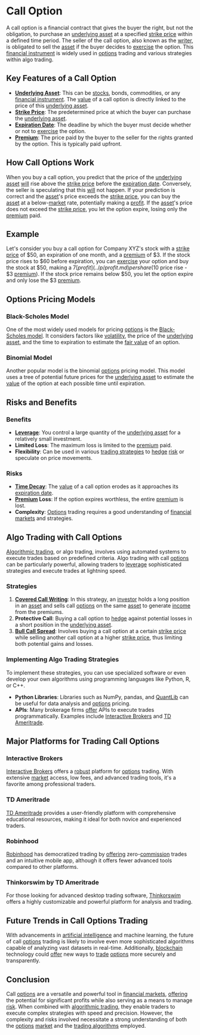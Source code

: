 # Call Option

A call option is a financial contract that gives the buyer the right, but not the obligation, to purchase an [underlying asset](../u/underlying_asset.md) at a specified [strike price](../s/strike_price.md) within a defined time period. The seller of the call option, also known as the [writer](../w/writer.md), is obligated to sell the [asset](../a/asset.md) if the buyer decides to [exercise](../e/exercise.md) the option. This [financial instrument](../f/financial_instrument.md) is widely used in [options](../o/options.md) trading and various strategies within algo trading.

## Key Features of a Call Option

- **[Underlying Asset](../u/underlying_asset.md)**: This can be [stocks](../s/stock.md), bonds, commodities, or any [financial instrument](../f/financial_instrument.md). The [value](../v/value.md) of a call option is directly linked to the price of this [underlying asset](../u/underlying_asset.md).
- **[Strike Price](../s/strike_price.md)**: The predetermined price at which the buyer can purchase the [underlying asset](../u/underlying_asset.md).
- **[Expiration Date](../e/expiration_date.md)**: The deadline by which the buyer must decide whether or not to [exercise](../e/exercise.md) the option.
- **[Premium](../p/premium.md)**: The price paid by the buyer to the seller for the rights granted by the option. This is typically paid upfront.

## How Call Options Work

When you buy a call option, you predict that the price of the [underlying asset](../u/underlying_asset.md) [will](../w/will.md) rise above the [strike price](../s/strike_price.md) before the [expiration date](../e/expiration_date.md). Conversely, the seller is speculating that this [will](../w/will.md) not happen. If your prediction is correct and the [asset](../a/asset.md)'s price exceeds the [strike price](../s/strike_price.md), you can buy the [asset](../a/asset.md) at a below-[market](../m/market.md) rate, potentially making a [profit](../p/profit.md). If the [asset](../a/asset.md)'s price does not exceed the [strike price](../s/strike_price.md), you let the option expire, losing only the [premium](../p/premium.md) paid.

## Example

Let's consider you buy a call option for Company XYZ's stock with a [strike price](../s/strike_price.md) of $50, an expiration of one month, and a [premium](../p/premium.md) of $3. If the stock price rises to $60 before expiration, you can [exercise](../e/exercise.md) your option and buy the stock at $50, making a $7 [profit](../p/profit.md) per share ($10 price rise - $3 [premium](../p/premium.md)). If the stock price remains below $50, you let the option expire and only lose the $3 [premium](../p/premium.md).

## Options Pricing Models

### Black-Scholes Model

One of the most widely used models for pricing [options](../o/options.md) is the [Black-Scholes model](../b/black-scholes_model.md). It considers factors like [volatility](../v/volatility.md), the price of the [underlying asset](../u/underlying_asset.md), and the time to expiration to estimate the [fair value](../f/fair_value.md) of an option.

### Binomial Model

Another popular model is the binomial [options](../o/options.md) pricing model. This model uses a tree of potential future prices for the [underlying asset](../u/underlying_asset.md) to estimate the [value](../v/value.md) of the option at each possible time until expiration.

## Risks and Benefits

### Benefits

- **[Leverage](../l/leverage.md)**: You control a large quantity of the [underlying asset](../u/underlying_asset.md) for a relatively small investment.
- **Limited Loss**: The maximum loss is limited to the [premium](../p/premium.md) paid.
- **Flexibility**: Can be used in various [trading strategies](../t/trading_strategies.md) to [hedge](../h/hedge.md) [risk](../r/risk.md) or speculate on price movements.

### Risks

- **[Time Decay](../t/time_decay.md)**: The [value](../v/value.md) of a call option erodes as it approaches its [expiration date](../e/expiration_date.md).
- **[Premium](../p/premium.md) Loss**: If the option expires worthless, the entire [premium](../p/premium.md) is lost.
- **Complexity**: [Options](../o/options.md) trading requires a good understanding of [financial markets](../f/financial_market.md) and strategies.

## Algo Trading with Call Options

[Algorithmic trading](../a/accountability.md), or algo trading, involves using automated systems to execute trades based on predefined criteria. Algo trading with call [options](../o/options.md) can be particularly powerful, allowing traders to [leverage](../l/leverage.md) sophisticated strategies and execute trades at lightning speed.

### Strategies

1. **[Covered Call Writing](../c/covered_call_writing.md)**: In this strategy, an [investor](../i/investor.md) holds a long position in an [asset](../a/asset.md) and sells call [options](../o/options.md) on the same [asset](../a/asset.md) to generate [income](../i/income.md) from the premiums.
2. **Protective Call**: Buying a call option to [hedge](../h/hedge.md) against potential losses in a short position in the [underlying asset](../u/underlying_asset.md).
3. **[Bull Call Spread](../b/bull_call_spread.md)**: Involves buying a call option at a certain [strike price](../s/strike_price.md) while selling another call option at a higher [strike price](../s/strike_price.md), thus limiting both potential gains and losses.

### Implementing Algo Trading Strategies

To implement these strategies, you can use specialized software or even develop your own algorithms using programming languages like Python, R, or C++.

- **Python Libraries**: Libraries such as NumPy, pandas, and [QuantLib](../q/quantlib.md) can be useful for data analysis and [options](../o/options.md) pricing.
- **APIs**: Many brokerage firms [offer](../o/offer.md) APIs to execute trades programmatically. Examples include [Interactive Brokers](https://www.interactivebrokers.com/) and [TD Ameritrade](https://www.tdameritrade.com/).

## Major Platforms for Trading Call Options

### Interactive Brokers

[Interactive Brokers](https://www.interactivebrokers.com/) offers a [robust](../r/robust.md) platform for [options](../o/options.md) trading. With extensive [market](../m/market.md) access, low fees, and advanced trading tools, it's a favorite among professional traders.

### TD Ameritrade

[TD Ameritrade](https://www.tdameritrade.com/) provides a user-friendly platform with comprehensive educational resources, making it ideal for both novice and experienced traders.

### Robinhood

[Robinhood](https://robinhood.com/) has democratized trading by [offering](../o/offering.md) zero-[commission](../c/commission.md) trades and an intuitive mobile app, although it offers fewer advanced tools compared to other platforms.

### Thinkorswim by TD Ameritrade

For those looking for advanced desktop trading software, [Thinkorswim](https://www.tdameritrade.com/tools-and-platforms/thinkorswim.page) offers a highly customizable and powerful platform for analysis and trading.

## Future Trends in Call Options Trading

With advancements in [artificial intelligence](../a/artificial_intelligence_in_trading.md) and machine learning, the future of call [options](../o/options.md) trading is likely to involve even more sophisticated algorithms capable of analyzing vast datasets in real-time. Additionally, [blockchain](../b/blockchain_in_trading.md) technology could [offer](../o/offer.md) new ways to [trade](../t/trade.md) [options](../o/options.md) more securely and transparently.

## Conclusion

Call [options](../o/options.md) are a versatile and powerful tool in [financial markets](../f/financial_market.md), [offering](../o/offering.md) the potential for significant profits while also serving as a means to manage [risk](../r/risk.md). When combined with [algorithmic trading](../a/accountability.md), they enable traders to execute complex strategies with speed and precision. However, the complexity and risks involved necessitate a strong understanding of both the [options](../o/options.md) [market](../m/market.md) and the [trading algorithms](../t/trading_algorithms.md) employed.